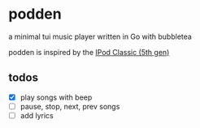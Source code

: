 # podden

a minimal tui music player written in Go with bubbletea

podden is inspired by the [IPod Classic (5th gen)](https://en.wikipedia.org/wiki/IPod_Classic)

## todos

- [x] play songs with beep
- [ ] pause, stop, next, prev songs
- [ ] add lyrics 
